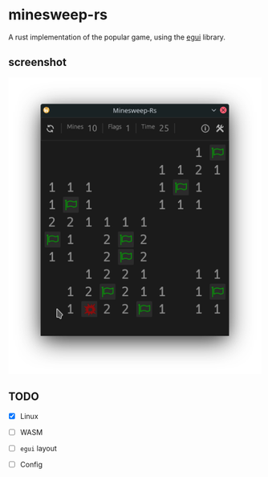 
# minesweep-rs

A rust implementation of the popular game, using the [egui](https://github.com/emilk/egui) library.

## screenshot
<img src=".github/Screenshot.png" alt="Minesweep-Rs" />

## TODO

- [X] Linux
- [ ] WASM

- [ ] `egui` layout
- [ ] Config
